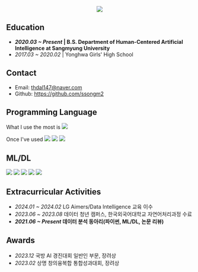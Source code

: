 <div align="center">
  <img src = "https://github.com/ssongm2/ssongm2/assets/157574142/e7b0e88e-66bf-48a1-a5ab-a733ce056b0a" />
</div>

## Education
- ***2020.03 ~ Present* | B.S. Department of Human-Centered Artificial Intelligence at Sangmyung University**
- *2017.03 ~ 2020.02* | Yonghwa Girls' High School


## Contact
- Email: thdal147@naver.com
- Github: https://github.com/ssongm2
  
## Programming Language
What I use the most is 
<img src="https://img.shields.io/badge/Python-3670A0?style=flat-square&for-the-badge&logo=Python&logoColor=ffdd54"> 

Once I've used
<img src="https://img.shields.io/badge/-C++-000000?style=flat-square&for-the-badge&logo=c%2B%2B"> 
<img src="https://img.shields.io/badge/MySQL-4479A1?style=flat-square&for-the-badge&logo=mysql&logoColor=white"> 
<img src = "https://img.shields.io/badge/Rstudio-%237EB6C9.svg?style=flat-square&for-the-badge&logo=Rstudio&logoColor=white">

## ML/DL
<img src="https://img.shields.io/badge/numpy-%23013243.svg?style=flat-square&for-the-badge&logo=numpy&logoColor=whit"> <img src="https://img.shields.io/badge/pandas-%23150458.svg?style=flat-square&for-the-badge&logo=pandas&logoColor=white"> <img src="https://img.shields.io/badge/Matplotlib-%23E4EDF0.svg?style=flat-square&for-the-badge&logo=Matplotlib&logoColor=black"> <img src="https://img.shields.io/badge/scikit--learn-%23F7931E.svg?style=flat-square&for-the-badge&logo=scikit-learn&logoColor=white">
<img src = "https://img.shields.io/badge/PyTorch-%23EE4C2C.svg?style=flat-square&for-the-badge&logo=PyTorch&logoColor=white">

## Extracurricular Activities
- *2024.01 ~ 2024.02* LG Aimers/Data Intelligence 교육 이수
- *2023.06 ~ 2023.08* 데이터 청년 캠퍼스, 한국외국어대학교 자연어처리과정 수료
- ***2021.06 ~ Present* 데이터 분석 동아리(파이썬, ML/DL, 논문 리뷰)**

## Awards
- *2023.12* 국방 AI 경진대회 일반인 부문, 장려상
- *2023.02* 상명 창의융복합 통합성과대회, 장려상


